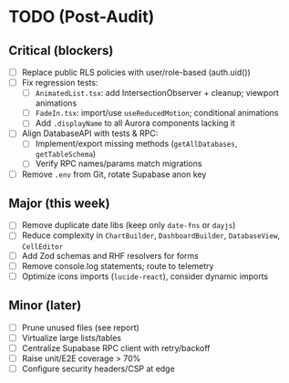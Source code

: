 # TODO (Post-Audit)

## Critical (blockers)
- [ ] Replace public RLS policies with user/role-based (auth.uid())
- [ ] Fix regression tests:
  - [ ] `AnimatedList.tsx`: add IntersectionObserver + cleanup; viewport animations
  - [ ] `FadeIn.tsx`: import/use `useReducedMotion`; conditional animations
  - [ ] Add `.displayName` to all Aurora components lacking it
- [ ] Align DatabaseAPI with tests & RPC:
  - [ ] Implement/export missing methods (`getAllDatabases`, `getTableSchema`)
  - [ ] Verify RPC names/params match migrations
- [ ] Remove `.env` from Git, rotate Supabase anon key

## Major (this week)
- [ ] Remove duplicate date libs (keep only `date-fns` or `dayjs`)
- [ ] Reduce complexity in `ChartBuilder`, `DashboardBuilder`, `DatabaseView`, `CellEditor`
- [ ] Add Zod schemas and RHF resolvers for forms
- [ ] Remove console.log statements; route to telemetry
- [ ] Optimize icons imports (`lucide-react`), consider dynamic imports

## Minor (later)
- [ ] Prune unused files (see report)
- [ ] Virtualize large lists/tables
- [ ] Centralize Supabase RPC client with retry/backoff
- [ ] Raise unit/E2E coverage > 70%
- [ ] Configure security headers/CSP at edge
